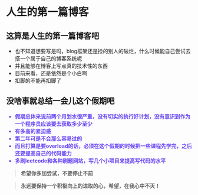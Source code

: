 <style type="text/css">
div.marker1{color:#6542f4;font-weight:bold}
div.marker2{color:#ef731a;font-weight:bold}
</style>


# 人生的第一篇博客

## 这算是人生的第一篇博客吧

- 也不知道想要写是吗，blog框架还是捡的别人的破烂，什么时候能自己尝试去搭一个属于自己的博客系统呢
- 并且能够在博客上写点真的技术性的东西
- 目前来看，还是依然是个小白啊
- 扣脚的不能再扣脚了

## 没啥事就总结一会儿这个假期吧

<div class='marker1'>

- 假期总体来说前两个月划水很严重，没有切实的执行好计划，没有意识到作为一个程序员应该要去获取多少至少
- 有多高的紧迫感
- 第二年可是不会那么容易过的
- 而且打算是要overload的话，必须在这个假期的时候把一些课程先学完，之后还要提高自己的代码能力
- 多刷leetcode和各种刷题网站，写几个小项目来提高写代码的水平

</div>

<div class='marker2'>

> 希望你多加尝试，不要停止不前

> 永远要保持一个积极向上的进取的心，希望，在我心中不灭！

</div>
